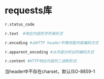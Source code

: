 

# requests库

```python
r.status_code 

r.text  #响应内容的字符串形式

r.encoding #从HTTP header中猜测是内容编码方式

r.apparent_encoding #从内容分析出的编码方式

r.content #HTTP响应内容的二进制形式


```

当header中不存在charset，默认ISO-8859-1

